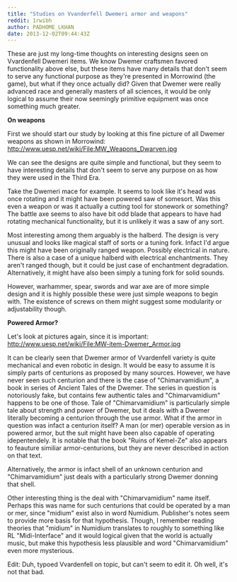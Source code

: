 ```yaml
---
title: "Studies on Vvanderfell Dwemeri armor and weapons"
reddit: 1rwibh
author: PADHOME_LKHAN
date: 2013-12-02T09:44:43Z
---
```


These are just my long-time thoughts on interesting designs seen on Vvardenfell Dwemeri items. We know Dwemer craftsmen favored functionality above else, but these items have many details that don't seem to serve any functional purpose as they're presented in Morrowind (the game), but what if they once actually did? Given that Dwemer were really advanced race and generally masters of all sciences, it would be only logical to assume their now seemingly primitive equipment was once something much greater.

**On weapons**

First we should start our study by looking at this fine picture of all Dwemer weapons as shown in Morrowind:
http://www.uesp.net/wiki/File:MW_Weapons_Dwarven.jpg

We can see the designs are quite simple and functional, but they seem to have interesting details that don't seem to serve any purpose on as how they were used in the Third Era. 

Take the Dwemeri mace for example. It seems to look like it's head was once rotating and it might have been powered saw of somesort. Was this even a weapon or was it actually a cutting tool for stonework or something? The battle axe seems to also have bit odd blade that appears to have had rotating mechanical functionality, but it is unlikely it was a saw of any sort. 

Most interesting among them arguably is the halberd. The design is very unusual and looks like magical staff of sorts or a tuning fork. Infact I'd argue this might have been originally ranged weapon. Possibly electrical in nature. There is also a case of a unique halberd with electrical enchantments. They aren't ranged though, but it could be just case of enchantment degradation. Alternatively, it might have also been simply a tuning fork for solid sounds.

However, warhammer, spear, swords and war axe are of more simple design and it is highly possible these were just simple weapons to begin with. The existence of screws on them might suggest some modularity or adjustability though.

**Powered Armor?**

Let's look at pictures again, since it is important:
http://www.uesp.net/wiki/File:MW-item-Dwemer_Armor.jpg

It can be clearly seen that Dwemer armor of Vvardenfell variety is quite mechanical and even robotic in design. It would be easy to assume it is simply parts of centurions as proposed by many sources. However, we have never seen such centurion and there is the case of "Chimarvamidium", a book in series of Ancient Tales of the Dwemer. The series in question is notoriously fake, but contains few authentic tales and "Chimarvamidium" happens to be one of those. Tale of "Chimarvamidium" is particularly simple tale about strength and power of Dwemer, but it deals with a Dwemer literally becoming a centurion through the use armor. What if the armor in question was infact a centurion itself? A man (or mer) operable version as in powered armor, but the suit might have been also capable of operating idepentendely. It is notable that the book "Ruins of Kemel-Ze" also appears to feauture similiar armor-centurions, but they are never described in action on that text.

Alternatively, the armor is infact shell of an unknown centurion and "Chimarvamidium" just deals with a particularly strong Dwemer donning that shell.

Other interesting thing is the deal with "Chimarvamidium" name itself. Perhaps this was name for such centurions that could be operated by a man or mer, since "midium" exist also in word Numidium. Publisher's notes seem to provide more basis for that hypothesis. Though, I remember reading theories that "midium" in Numidium translates to roughly to something like RL "Midi-Interface" and it would logical given that the world is actually music, but make this hypothesis less plausible and word "Chimarvamidium" even more mysterious.

Edit: Duh, typoed Vvardenfell on topic, but can't seem to edit it. Oh well, it's not that bad. 


